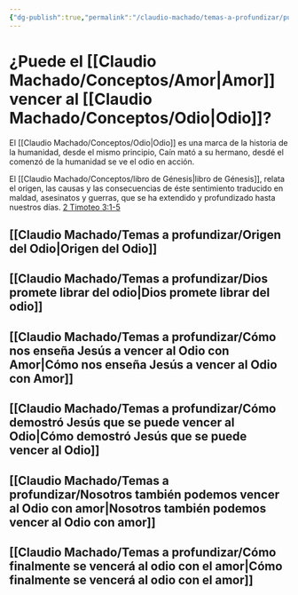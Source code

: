 ```yaml
---
{"dg-publish":true,"permalink":"/claudio-machado/temas-a-profundizar/puede-el-amor-vencer-al-odio/"}
---
```


# ¿Puede el [[Claudio Machado/Conceptos/Amor\|Amor]] vencer al [[Claudio Machado/Conceptos/Odio\|Odio]]?

El [[Claudio Machado/Conceptos/Odio\|Odio]] es una marca de la historia de la humanidad, desde el mismo principio, Caín mató a su hermano, desdé el comenzó de la humanidad se ve el odio en acción.

El [[Claudio Machado/Conceptos/libro de Génesis\|libro de Génesis]], relata el origen, las causas y las consecuencias de éste sentimiento traducido en maldad, asesinatos y guerras, que se ha extendido y profundizado hasta nuestros días. [2 Timoteo 3:1-5](https://wol.jw.org/es/wol/b/r4/lp-s/nwtsty/55/3#v=55:3:1-55:3:5)
## [[Claudio Machado/Temas a profundizar/Origen del Odio\|Origen del Odio]]

## [[Claudio Machado/Temas a profundizar/Dios promete librar del odio\|Dios promete librar del odio]]

## [[Claudio Machado/Temas a profundizar/Cómo nos enseña Jesús a vencer al Odio con Amor\|Cómo nos enseña Jesús a vencer al Odio con Amor]]

## [[Claudio Machado/Temas a profundizar/Cómo demostró Jesús que se puede vencer al Odio\|Cómo demostró Jesús que se puede vencer al Odio]]

## [[Claudio Machado/Temas a profundizar/Nosotros también podemos vencer al Odio con amor\|Nosotros también podemos vencer al Odio con amor]]

## [[Claudio Machado/Temas a profundizar/Cómo finalmente se vencerá al odio con el amor\|Cómo finalmente se vencerá al odio con el amor]]








